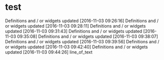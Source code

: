 # test

Definitions and / or widgets updated [2016-11-03 09:26:16]
Definitions and / or widgets updated [2016-11-03 09:28:11]
Definitions and / or widgets updated [2016-11-03 09:31:43]
Definitions and / or widgets updated [2016-11-03 09:35:08]
Definitions and / or widgets updated [2016-11-03 09:38:07]
Definitions and / or widgets updated [2016-11-03 09:39:56]
Definitions and / or widgets updated [2016-11-03 09:42:40]
Definitions and / or widgets updated [2016-11-03 09:44:26]
line_of_text